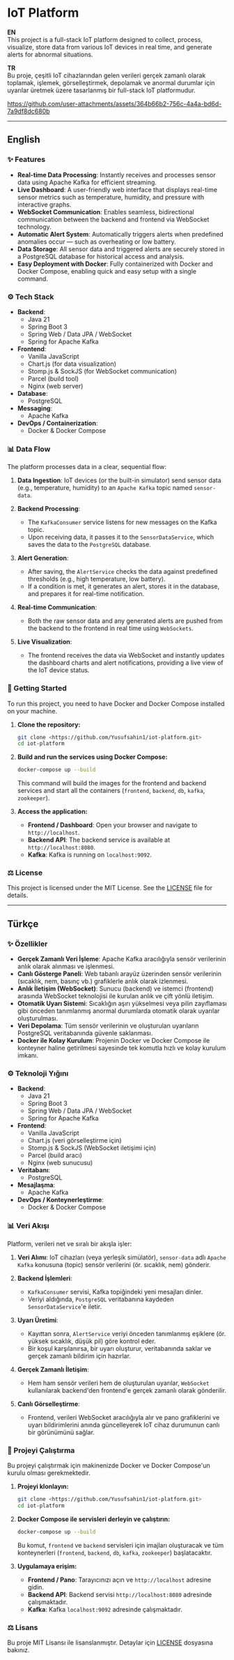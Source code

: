 
# IoT Platform

**EN**<br>
This project is a full-stack IoT platform designed to collect, process, visualize, store data from various IoT devices in real time, and generate alerts for abnormal situations.

**TR**<br>
Bu proje, çeşitli IoT cihazlarından gelen verileri gerçek zamanlı olarak toplamak, işlemek, görselleştirmek, depolamak ve anormal durumlar için uyarılar üretmek üzere tasarlanmış bir full-stack IoT platformudur.

https://github.com/user-attachments/assets/364b66b2-756c-4a4a-bd6d-7a9df8dc680b

---

## English

### ✨ Features

- **Real-time Data Processing**:  Instantly receives and processes sensor data using Apache Kafka for efficient streaming.
- **Live Dashboard**: A user-friendly web interface that displays real-time sensor metrics such as temperature, humidity, and pressure with interactive graphs.
- **WebSocket Communication**: Enables seamless, bidirectional communication between the backend and frontend via WebSocket technology.
- **Automatic Alert System**: Automatically triggers alerts when predefined anomalies occur — such as overheating or low battery.
- **Data Storage**: All sensor data and triggered alerts are securely stored in a PostgreSQL database for historical access and analysis.
- **Easy Deployment with Docker**: Fully containerized with Docker and Docker Compose, enabling quick and easy setup with a single command.


### ⚙️ Tech Stack

- **Backend**:
    - Java 21
    - Spring Boot 3
    - Spring Web / Data JPA / WebSocket
    - Spring for Apache Kafka
- **Frontend**:
    - Vanilla JavaScript
    - Chart.js (for data visualization)
    - Stomp.js & SockJS (for WebSocket communication)
    - Parcel (build tool)
    - Nginx (web server)
- **Database**:
    - PostgreSQL
- **Messaging**:
    - Apache Kafka
- **DevOps / Containerization**:
    - Docker & Docker Compose

### 📊 Data Flow

The platform processes data in a clear, sequential flow:

1.  **Data Ingestion**: IoT devices (or the built-in simulator) send sensor data (e.g., temperature, humidity) to an `Apache Kafka` topic named `sensor-data`.

2.  **Backend Processing**:
    - The `KafkaConsumer` service listens for new messages on the Kafka topic.
    - Upon receiving data, it passes it to the `SensorDataService`, which saves the data to the `PostgreSQL` database.

3.  **Alert Generation**:
    - After saving, the `AlertService` checks the data against predefined thresholds (e.g., high temperature, low battery).
    - If a condition is met, it generates an alert, stores it in the database, and prepares it for real-time notification.

4.  **Real-time Communication**:
    - Both the raw sensor data and any generated alerts are pushed from the backend to the frontend in real time using `WebSockets`.

5.  **Live Visualization**:
    - The frontend receives the data via WebSocket and instantly updates the dashboard charts and alert notifications, providing a live view of the IoT device status.

### 🚀 Getting Started

To run this project, you need to have Docker and Docker Compose installed on your machine.

1.  **Clone the repository:**
    ```bash
    git clone <https://github.com/Yusufsahin1/iot-platform.git>
    cd iot-platform
    ```

2.  **Build and run the services using Docker Compose:**
    ```bash
    docker-compose up --build
    ```
    This command will build the images for the frontend and backend services and start all the containers (`frontend`, `backend`, `db`, `kafka`, `zookeeper`).

3.  **Access the application:**
    -   **Frontend / Dashboard**: Open your browser and navigate to `http://localhost`.
    -   **Backend API**: The backend service is available at `http://localhost:8080`.
    -   **Kafka**: Kafka is running on `localhost:9092`.

### ⚖️ License

This project is licensed under the MIT License. See the [LICENSE](LICENSE) file for details.

---

## Türkçe

### ✨ Özellikler

- **Gerçek Zamanlı Veri İşleme**: Apache Kafka aracılığıyla sensör verilerinin anlık olarak alınması ve işlenmesi.
- **Canlı Gösterge Paneli**: Web tabanlı arayüz üzerinden sensör verilerinin (sıcaklık, nem, basınç vb.) grafiklerle anlık olarak izlenmesi.
- **Anlık İletişim (WebSocket)**: Sunucu (backend) ve istemci (frontend) arasında WebSocket teknolojisi ile kurulan anlık ve çift yönlü iletişim.
- **Otomatik Uyarı Sistemi**: Sıcaklığın aşırı yükselmesi veya pilin zayıflaması gibi önceden tanımlanmış anormal durumlarda otomatik olarak uyarılar oluşturulması.
- **Veri Depolama**: Tüm sensör verilerinin ve oluşturulan uyarıların PostgreSQL veritabanında güvenle saklanması.
- **Docker ile Kolay Kurulum**: Projenin Docker ve Docker Compose ile konteyner haline getirilmesi sayesinde tek komutla hızlı ve kolay kurulum imkanı.

### ⚙️ Teknoloji Yığını

- **Backend**:
    - Java 21
    - Spring Boot 3
    - Spring Web / Data JPA / WebSocket
    - Spring for Apache Kafka
- **Frontend**:
    - Vanilla JavaScript
    - Chart.js (veri görselleştirme için)
    - Stomp.js & SockJS (WebSocket iletişimi için)
    - Parcel (build aracı)
    - Nginx (web sunucusu)
- **Veritabanı**:
    - PostgreSQL
- **Mesajlaşma**:
    - Apache Kafka
- **DevOps / Konteynerleştirme**:
    - Docker & Docker Compose

### 📊 Veri Akışı

Platform, verileri net ve sıralı bir akışla işler:

1.  **Veri Alımı**: IoT cihazları (veya yerleşik simülatör), `sensor-data` adlı `Apache Kafka` konusuna (topic) sensör verilerini (ör. sıcaklık, nem) gönderir.

2.  **Backend İşlemleri**:
    - `KafkaConsumer` servisi, Kafka topiğindeki yeni mesajları dinler.
    - Veriyi aldığında, `PostgreSQL` veritabanına kaydeden `SensorDataService`'e iletir.

3.  **Uyarı Üretimi**:
    - Kayıttan sonra, `AlertService` veriyi önceden tanımlanmış eşiklere (ör. yüksek sıcaklık, düşük pil) göre kontrol eder.
    - Bir koşul karşılanırsa, bir uyarı oluşturur, veritabanında saklar ve gerçek zamanlı bildirim için hazırlar.

4.  **Gerçek Zamanlı İletişim**:
    - Hem ham sensör verileri hem de oluşturulan uyarılar, `WebSocket` kullanılarak backend'den frontend'e gerçek zamanlı olarak gönderilir.
    
5.  **Canlı Görselleştirme**:
    - Frontend, verileri WebSocket aracılığıyla alır ve pano grafiklerini ve uyarı bildirimlerini anında güncelleyerek IoT cihaz durumunun canlı bir görünümünü sağlar.

### 🚀 Projeyi Çalıştırma

Bu projeyi çalıştırmak için makinenizde Docker ve Docker Compose'un kurulu olması gerekmektedir.

1.  **Projeyi klonlayın:**
    ```bash
    git clone <https://github.com/Yusufsahin1/iot-platform.git>
    cd iot-platform
    ```

2.  **Docker Compose ile servisleri derleyin ve çalıştırın:**
    ```bash
    docker-compose up --build
    ```
    Bu komut, `frontend` ve `backend` servisleri için imajları oluşturacak ve tüm konteynerleri (`frontend`, `backend`, `db`, `kafka`, `zookeeper`) başlatacaktır.

3.  **Uygulamaya erişim:**
    -   **Frontend / Pano**: Tarayıcınızı açın ve `http://localhost` adresine gidin.
    -   **Backend API**: Backend servisi `http://localhost:8080` adresinde çalışmaktadır.
    -   **Kafka**: Kafka `localhost:9092` adresinde çalışmaktadır.

### ⚖️ Lisans

Bu proje MIT Lisansı ile lisanslanmıştır. Detaylar için [LICENSE](LICENSE) dosyasına bakınız.